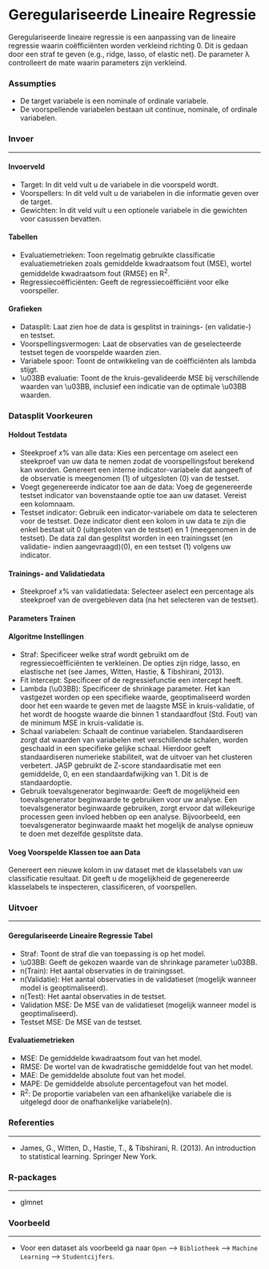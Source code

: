 Geregulariseerde Lineaire Regressie
==========================

Geregulariseerde lineaire regressie is een aanpassing van de lineaire regressie waarin coëfficiënten worden verkleind richting 0. Dit is gedaan door een straf te geven (e.g., ridge, lasso, of elastic net). De parameter λ controlleert de mate waarin parameters zijn verkleind.

### Assumpties
- De target variabele is een nominale of ordinale variabele.
- De voorspellende variabelen bestaan uit continue, nominale, of ordinale variabelen.

### Invoer 
-------
#### Invoerveld 
- Target: In dit veld vult u de variabele in die voorspeld wordt. 
- Voorspellers: In dit veld vult u de variabelen in die informatie geven over de target. 
- Gewichten: In dit veld vult u een optionele variabele in die gewichten voor casussen bevatten.

#### Tabellen  
- Evaluatiemetrieken: Toon regelmatig gebruikte classificatie evaluatiemetrieken zoals gemiddelde kwadraatsom fout (MSE), wortel gemiddelde kwadraatsom fout (RMSE) en R<sup>2</sup>.
- Regressiecoëfficiënten: Geeft de regressiecoëfficiënt voor elke voorspeller.

#### Grafieken
- Datasplit: Laat zien hoe de data is gesplitst in trainings- (en validatie-) en testset.
- Voorspellingsvermogen: Laat de observaties van de geselecteerde testset tegen de voorspelde waarden zien.
- Variabele spoor: Toont de ontwikkeling van de coëfficiënten als lambda stijgt.
- \u03BB evaluatie: Toont de the kruis-gevalideerde MSE bij verschillende waarden van \u03BB, inclusief een indicatie van de optimale \u03BB waarden.

### Datasplit Voorkeuren
#### Holdout Testdata
- Steekproef *x*% van alle data: Kies een percentage om aselect een steekproef van uw data te nemen zodat de voorspellingsfout berekend kan worden. Genereert een interne indicator-variabele dat aangeeft of de observatie is meegenomen (1) of uitgesloten (0) van de testset.
- Voegt gegenereerde indicator toe aan de data: Voeg de gegenereerde testset indicator van bovenstaande optie toe aan uw dataset. Vereist een kolomnaam.
- Testset indicator: Gebruik een indicator-variabele om data te selecteren voor de testset. Deze indicator dient een kolom in uw data te zijn die enkel bestaat uit 0 (uitgesloten van de testset) en 1 (meegenomen in de testset). De data zal dan gesplitst worden in een trainingsset (en validatie- indien aangevraagd)(0), en een testset (1) volgens uw indicator.

#### Trainings- and Validatiedata
- Steekproef *x*% van validatiedata: Selecteer aselect een percentage als steekproef van de overgebleven data (na het selecteren van de testset).

#### Parameters Trainen
#### Algoritme Instellingen
- Straf: Specificeer welke straf wordt gebruikt om de regressiecoëfficiënten te verkleinen. De opties zijn ridge, lasso, en elastische net (see James, Witten, Hastie, & Tibshirani, 2013).
- Fit intercept: Specificeer of de regressiefunctie een intercept heeft.
- Lambda (\u03BB): Specificeer de shrinkage parameter. Het kan vastgezet worden op een specifieke waarde, geoptimaliseerd worden door het een waarde te geven met de laagste MSE in kruis-validatie, of het wordt de hoogste waarde die binnen 1 standaardfout (Std. Fout) van de minimum MSE in kruis-validatie is.
- Schaal variabelen: Schaalt de continue variabelen. Standaardiseren zorgt dat waarden van variabelen met verschillende schalen, worden geschaald in een specifieke gelijke schaal. Hierdoor geeft standaardiseren numerieke stabiliteit, wat de uitvoer van het clusteren verbetert. JASP gebruikt de Z-score standaardisatie met een gemiddelde, 0, en een standaardafwijking van 1. Dit is de standaardoptie.
- Gebruik toevalsgenerator beginwaarde: Geeft de mogelijkheid een toevalsgenerator beginwaarde te gebruiken voor uw analyse. Een toevalsgenerator beginwaarde gebruiken, zorgt ervoor dat willekeurige processen geen invloed hebben op een analyse. Bijvoorbeeld, een toevalsgenerator beginwaarde maakt het mogelijk de analyse opnieuw te doen met dezelfde gesplitste data.

#### Voeg Voorspelde Klassen toe aan Data
Genereert een nieuwe kolom in uw dataset met de klasselabels van uw classificatie resultaat. Dit geeft u de mogelijkheid de gegenereerde klasselabels te inspecteren, classificeren, of voorspellen.

### Uitvoer
-------

#### Geregulariseerde Lineaire Regressie Tabel
- Straf: Toont de straf die van toepassing is op het model.
- \u03BB: Geeft de gekozen waarde van de shrinkage parameter \u03BB.
- n(Train): Het aantal observaties in de trainingsset.
- n(Validatie): Het aantal observaties in de validatieset (mogelijk wanneer model is geoptimaliseerd).
- n(Test): Het aantal observaties in de testset.
- Validation MSE: De MSE van de validatieset (mogelijk wanneer model is geoptimaliseerd).
- Testset MSE: De MSE van de testset.

#### Evaluatiemetrieken
- MSE: De gemiddelde kwadraatsom fout van het model.
- RMSE: De wortel van de kwadratische gemiddelde fout van het model.
- MAE: De gemiddelde absolute fout van het model.
- MAPE: De gemiddelde absolute percentagefout van het model.
- R<sup>2</sup>: De proportie variabelen van een afhankelijke variabele die is uitgelegd door de onafhankelijke variabele(n).

### Referenties
-------
- James, G., Witten, D., Hastie, T., & Tibshirani, R. (2013). An introduction to statistical learning. Springer New York.

### R-packages 
--- 
- glmnet

### Voorbeeld 
--- 
- Voor een dataset als voorbeeld ga naar `Open` --> `Bibliotheek` --> `Machine Learning` --> `Studentcijfers`.  
